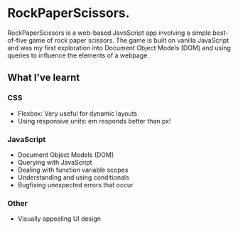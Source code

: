 # RockPaperScissors.
RockPaperScissors is a web-based JavaScript app involving a simple best-of-five game of rock paper scissors. The game is built on vanilla JavaScript and was my first exploration into Document Object Models (DOM) and using queries to influence the elements of a webpage.

## What I've learnt
### CSS
<ul>
  <li>Flexbox: Very useful for dynamic layouts</li>
  <li>Using responsive units: em responds better than px!</li>
</ul>

### JavaScript
<ul>
  <li>Document Object Models (DOM)</li>
  <li>Querying with JavaScript</li>
  <li>Dealing with function variable scopes</li>
  <li>Understanding and using conditionals</li>
  <li>Bugfixing unexpected errors that occur</li>
</ul>

### Other
<ul>
  <li>Visually appealing UI design</li>
</ul>